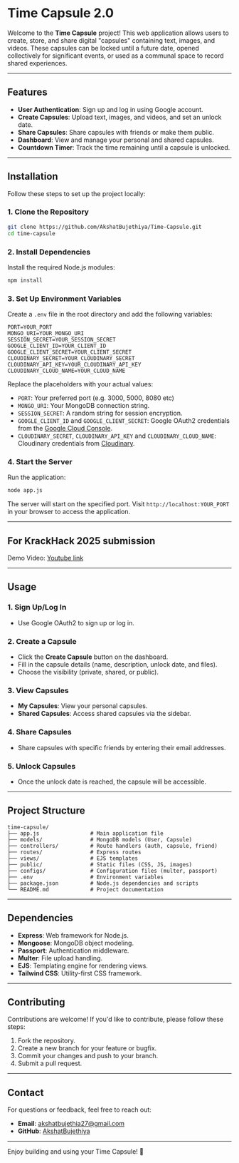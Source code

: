 # Time Capsule 2.0

Welcome to the **Time Capsule** project! This web application allows users to create, store, and share digital "capsules" containing text, images, and videos. These capsules can be locked until a future date, opened collectively for significant events, or used as a communal space to record shared experiences.

---

## Features

- **User Authentication**: Sign up and log in using Google account.
- **Create Capsules**: Upload text, images, and videos, and set an unlock date.
- **Share Capsules**: Share capsules with friends or make them public.
- **Dashboard**: View and manage your personal and shared capsules.
- **Countdown Timer**: Track the time remaining until a capsule is unlocked.

---

## Installation

Follow these steps to set up the project locally:

### 1. Clone the Repository
```bash
git clone https://github.com/AkshatBujethiya/Time-Capsule.git
cd time-capsule
```

### 2. Install Dependencies
Install the required Node.js modules:
```bash
npm install
```

### 3. Set Up Environment Variables
Create a `.env` file in the root directory and add the following variables:
```env
PORT=YOUR_PORT
MONGO_URI=YOUR_MONGO_URI
SESSION_SECRET=YOUR_SESSION_SECRET
GOOGLE_CLIENT_ID=YOUR_CLIENT_ID
GOOGLE_CLIENT_SECRET=YOUR_CLIENT_SECRET
CLOUDINARY_SECRET=YOUR_CLOUDINARY_SECRET
CLOUDINARY_API_KEY=YOUR_CLOUDINARY_API_KEY
CLOUDINARY_CLOUD_NAME=YOUR_CLOUD_NAME
```

Replace the placeholders with your actual values:
- `PORT`: Your preferred port (e.g. 3000, 5000, 8080 etc)
- `MONGO_URI`: Your MongoDB connection string.
- `SESSION_SECRET`: A random string for session encryption.
- `GOOGLE_CLIENT_ID` and `GOOGLE_CLIENT_SECRET`: Google OAuth2 credentials from the [Google Cloud Console](https://console.cloud.google.com/).
- `CLOUDINARY_SECRET`, `CLOUDINARY_API_KEY` and `CLOUDINARY_CLOUD_NAME`: Cloudinary credentials from [Cloudinary](https://cloudinary.com/).

### 4. Start the Server
Run the application:
```bash
node app.js
```

The server will start on the specified port. Visit `http://localhost:YOUR_PORT` in your browser to access the application.

---

## For KrackHack 2025 submission

Demo Video: [Youtube link](https://youtu.be/C0o4-Lm6rLg)

---

## Usage

### 1. Sign Up/Log In
- Use Google OAuth2 to sign up or log in.

### 2. Create a Capsule
- Click the **Create Capsule** button on the dashboard.
- Fill in the capsule details (name, description, unlock date, and files).
- Choose the visibility (private, shared, or public).

### 3. View Capsules
- **My Capsules**: View your personal capsules.
- **Shared Capsules**: Access shared capsules via the sidebar.

### 4. Share Capsules
- Share capsules with specific friends by entering their email addresses.

### 5. Unlock Capsules
- Once the unlock date is reached, the capsule will be accessible.

---

## Project Structure

```
time-capsule/
├── app.js                # Main application file
├── models/               # MongoDB models (User, Capsule)
├── controllers/          # Route handlers (auth, capsule, friend)
├── routes/               # Express routes
├── views/                # EJS templates
├── public/               # Static files (CSS, JS, images)
├── configs/              # Configuration files (multer, passport)
├── .env                  # Environment variables
├── package.json          # Node.js dependencies and scripts
└── README.md             # Project documentation
```

---

## Dependencies

- **Express**: Web framework for Node.js.
- **Mongoose**: MongoDB object modeling.
- **Passport**: Authentication middleware.
- **Multer**: File upload handling.
- **EJS**: Templating engine for rendering views.
- **Tailwind CSS**: Utility-first CSS framework.

---

## Contributing

Contributions are welcome! If you'd like to contribute, please follow these steps:

1. Fork the repository.
2. Create a new branch for your feature or bugfix.
3. Commit your changes and push to your branch.
4. Submit a pull request.

---

## Contact

For questions or feedback, feel free to reach out:

- **Email**: akshatbujethia27@gmail.com
- **GitHub**: [AkshatBujethiya](https://github.com/akshatbujethiya)

---

Enjoy building and using your Time Capsule! 🚀
